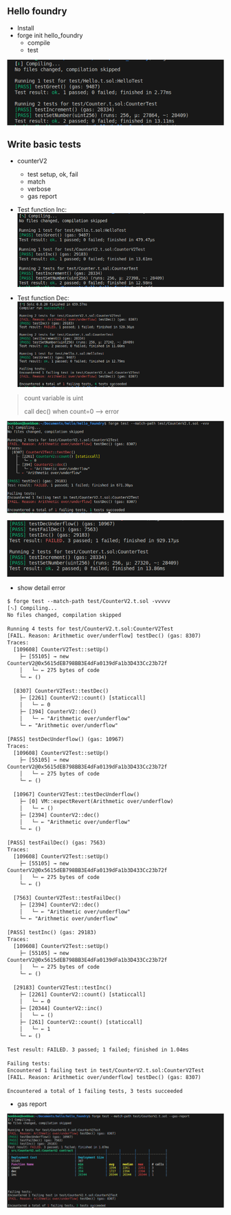 ## Hello foundry

- Install 
- forge init hello_foundry 
  - compile
  - test

![forge test](Asset/20230603114107.png)
## Write basic tests 
- counterV2
  - test setup, ok, fail
  - match
  - verbose 
  - gas report

- Test function Inc:
![Write foundry test ](Asset/20230603114540.png)

- Test function Dec:
![Test dec](Asset/20230603114951.png)

> count variable is uint 
> 
> call dec() when count=0 --> error

![](Asset/20230603115309.png)

![](Asset/20230603115457.png)

- show detail error

```
$ forge test --match-path test/CounterV2.t.sol -vvvvv
[⠢] Compiling...
No files changed, compilation skipped

Running 4 tests for test/CounterV2.t.sol:CounterV2Test
[FAIL. Reason: Arithmetic over/underflow] testDec() (gas: 8307)
Traces:
  [109608] CounterV2Test::setUp() 
    ├─ [55105] → new CounterV2@0x5615dEB798BB3E4dFa0139dFa1b3D433Cc23b72f
    │   └─ ← 275 bytes of code
    └─ ← ()

  [8307] CounterV2Test::testDec() 
    ├─ [2261] CounterV2::count() [staticcall]
    │   └─ ← 0
    ├─ [394] CounterV2::dec() 
    │   └─ ← "Arithmetic over/underflow"
    └─ ← "Arithmetic over/underflow"

[PASS] testDecUnderflow() (gas: 10967)
Traces:
  [109608] CounterV2Test::setUp() 
    ├─ [55105] → new CounterV2@0x5615dEB798BB3E4dFa0139dFa1b3D433Cc23b72f
    │   └─ ← 275 bytes of code
    └─ ← ()

  [10967] CounterV2Test::testDecUnderflow() 
    ├─ [0] VM::expectRevert(Arithmetic over/underflow) 
    │   └─ ← ()
    ├─ [2394] CounterV2::dec() 
    │   └─ ← "Arithmetic over/underflow"
    └─ ← ()

[PASS] testFailDec() (gas: 7563)
Traces:
  [109608] CounterV2Test::setUp() 
    ├─ [55105] → new CounterV2@0x5615dEB798BB3E4dFa0139dFa1b3D433Cc23b72f
    │   └─ ← 275 bytes of code
    └─ ← ()

  [7563] CounterV2Test::testFailDec() 
    ├─ [2394] CounterV2::dec() 
    │   └─ ← "Arithmetic over/underflow"
    └─ ← "Arithmetic over/underflow"

[PASS] testInc() (gas: 29183)
Traces:
  [109608] CounterV2Test::setUp() 
    ├─ [55105] → new CounterV2@0x5615dEB798BB3E4dFa0139dFa1b3D433Cc23b72f
    │   └─ ← 275 bytes of code
    └─ ← ()

  [29183] CounterV2Test::testInc() 
    ├─ [2261] CounterV2::count() [staticcall]
    │   └─ ← 0
    ├─ [20344] CounterV2::inc() 
    │   └─ ← ()
    ├─ [261] CounterV2::count() [staticcall]
    │   └─ ← 1
    └─ ← ()

Test result: FAILED. 3 passed; 1 failed; finished in 1.04ms

Failing tests:
Encountered 1 failing test in test/CounterV2.t.sol:CounterV2Test
[FAIL. Reason: Arithmetic over/underflow] testDec() (gas: 8307)

Encountered a total of 1 failing tests, 3 tests succeeded
```

- gas report 

![Gas report](Asset/20230603115725.png)